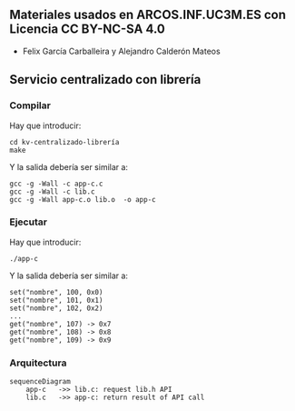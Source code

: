 
## Materiales usados en ARCOS.INF.UC3M.ES con Licencia CC BY-NC-SA 4.0
  * Felix García Carballeira y Alejandro Calderón Mateos

## Servicio centralizado con librería

### Compilar 

Hay que introducir:
```
cd kv-centralizado-librería
make
```

Y la salida debería ser similar a:
```
gcc -g -Wall -c app-c.c
gcc -g -Wall -c lib.c
gcc -g -Wall app-c.o lib.o  -o app-c
```

### Ejecutar

Hay que introducir:
```
./app-c
```

Y la salida debería ser similar a:
```
set("nombre", 100, 0x0)
set("nombre", 101, 0x1)
set("nombre", 102, 0x2)
...
get("nombre", 107) -> 0x7
get("nombre", 108) -> 0x8
get("nombre", 109) -> 0x9
```

### Arquitectura

```mermaid
sequenceDiagram
    app-c   ->> lib.c: request lib.h API
    lib.c   ->> app-c: return result of API call
```

